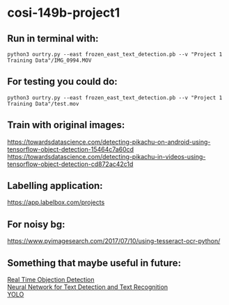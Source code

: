 # cosi-149b-project1

## **Run in terminal with:**
`python3 ourtry.py --east frozen_east_text_detection.pb --v "Project 1 Training Data"/IMG_0994.MOV`
## **For testing you could do:**
`python3 ourtry.py --east frozen_east_text_detection.pb --v "Project 1 Training Data"/test.mov`

## **Train with original images:**
https://towardsdatascience.com/detecting-pikachu-on-android-using-tensorflow-object-detection-15464c7a60cd
<br>https://towardsdatascience.com/detecting-pikachu-in-videos-using-tensorflow-object-detection-cd872ac42c1d

## **Labelling application:**
https://app.labelbox.com/projects

## **For noisy bg:**
https://www.pyimagesearch.com/2017/07/10/using-tesseract-ocr-python/

## **Something that maybe useful in future:**
[Real Time Objection Detection](https://towardsdatascience.com/real-time-and-video-processing-object-detection-using-tensorflow-opencv-and-docker-2be1694726e5)
<br>[Neural Network for Text Detection and Text Recognition](https://github.com/Bartzi/stn-ocr)
<br>[YOLO](https://pjreddie.com/darknet/yolo/)
